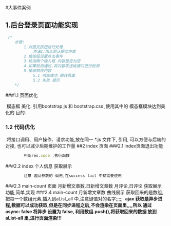 #大事件案例

## 1.后台登录页面功能实现

```js
 /*
    步骤:
        1.对提交按钮进行处理
            方法1:阻止默认提交方式
        2.给按钮设置点击事件
        3.检测两个输入框 内容是否为空
        4.如果检测通过,将内容发送给接口进行检测
        5.接收响应内容
            5.1 响应成功 跳转页面
            5.2 失败 提示
    */
```

###1.1 页面优化

​			模态框 美化: 引用bootstrap.js  和 bootstrap.css ,使用其中的 模态框模块达到美化的 目的.

### 1.2 代码优化

​			将接口调用、用户操作、请求功能,放在同一 *.js 文件下, 引用,  可以方便与后端的对接,  也可以减少后期维护的工作量
##2 index 页面 
###2.1 index页面退出功能
```js
        判断res.code ,执行函数
```
###2.2 index 个人信息 获取展示
```js
        注意 返回参数的 调用,在success fail 中都需要使用
```
###2.3 main-count 页面 月新增文章数.日新增文章数  月评论,日评论 获取展示
            功能,简单,实现
###2.4 main-count 月新增文章数 曲线展示
​         获取回来的是数组,把每一个数组元素,插入到aList_all 中,注意键值对的名字;;;;;
​        <strong> ajax 获取是异步进程,数据可以成功获取,但是在同步进程之后,不会渲染在页面里,,,,所以 通过  async: false  将异步 设置为  false, 利用数组.push(),将获取回来的数据 放到aList-all 里,进行页面渲染!!!</strong>

